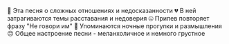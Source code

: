 
🎤 Эта песня о сложных отношениях и недосказанности
💔 В ней затрагиваются темы расставания и недоверия
🤐 Припев повторяет фразу "Не говори им" 
🌃 Упоминаются ночные прогулки и размышления
😔 Общее настроение песни - меланхоличное и немного грустное

